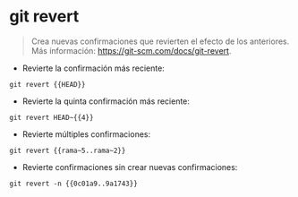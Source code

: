 # git revert

> Crea nuevas confirmaciones que revierten el efecto de los anteriores.
> Más información: <https://git-scm.com/docs/git-revert>.

- Revierte la confirmación más reciente:

`git revert {{HEAD}}`

- Revierte la quinta confirmación más reciente:

`git revert HEAD~{{4}}`

- Revierte múltiples confirmaciones:

`git revert {{rama~5..rama~2}}`

- Revierte confirmaciones sin crear nuevas confirmaciones:

`git revert -n {{0c01a9..9a1743}}`
